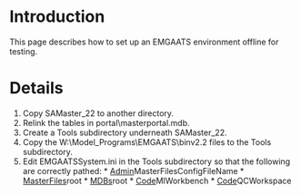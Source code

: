 # Introduction #

This page describes how to set up an EMGAATS environment offline for testing.


# Details #

  1. Copy SAMaster\_22 to another directory.
  1. Relink the tables in portal\masterportal.mdb.
  1. Create a Tools subdirectory underneath SAMaster\_22.
  1. Copy the W:\Model\_Programs\EMGAATS\binv2.2 files to the Tools subdirectory.
  1. Edit EMGAATSSystem.ini in the Tools subdirectory so that the following are correctly pathed:
    * [Admin](Admin.md)MasterFilesConfigFileName
    * [MasterFiles](MasterFiles.md)root
    * [MDBs](MDBs.md)root
    * [Code](Code.md)MIWorkbench
    * [Code](Code.md)QCWorkspace